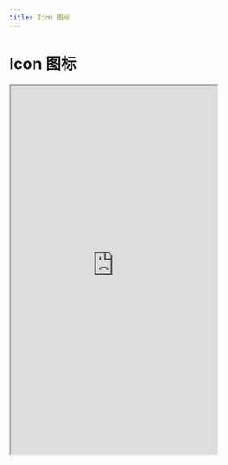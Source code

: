 ```yaml
---
title: Icon 图标
---
```


# Icon 图标

<iframe src="https://cfg-design.github.io/cfgd-uniapp3/#/pages/icon/index" style="width: 375px; height: 667px" />

:::tip 提示
- 图标来源 [REMIX ICON V2.5](https://www.iconfont.cn/collections/detail?cid=25353)
- 默认没有一个图标，需要手动添加
:::

### 添加默认图标
```vue-html
// src/App.vue
<style lang="scss">
/* 非 nvue 引入 */
/* #ifndef APP-NVUE */
@import url('@/uni_modules/cfg-design/components/c-icon/iconfont.css');
/* #endif */
</style>
```

```ts
// src/main.ts
import { icons, setIcons } from '@/uni_modules/cfg-design'

// setIcons(family, icons)
setIcons('c-icon', icons)
```

* [nvue 加载自定义字体](https://uniapp.dcloud.net.cn/tutorial/nvue-api.html#addrule)。
默认图标字体文件：/src/uni_modules/cfg-design/components/c-icon/iconfont.woff2

### 使用 iconfont.cn 编辑图标。

1 、 打开 [REMIX ICON V2.5](https://www.iconfont.cn/collections/detail?cid=25353)

2 、 参考 [uniapp 编辑图标教程](https://uniapp.dcloud.net.cn/component/uniui/uni-icons.html#%E8%8E%B7%E5%8F%96%E5%9B%BE%E6%A0%87)

3 、 下载来的 iconfont.css 文件内容只要 @font-face 部分， 参考 /src/uni_modules/cfg-design/components/c-icon/iconfont.css 文件，并引入编辑的图标文件到 App.vue ，参考[添加默认图标](#添加默认图标)
```css
@font-face {
  font-family: "c-icon";
  src: url('[base64]')
}
```

4 、 设置图标名
```ts
// src/main.ts
import { setIcons, addIcons } from '@/uni_modules/cfg-design'

// 设置图标，会删除之前的图标
setIcons('my-icon', {
  home: '\ue839',
  ...
})

// 添加图标，不会删除之前的图标
addIcons('my-icon', {
  home: '\ue839',
  ...
})
```

### 基本使用

```vue-html
<c-icon name="add-line" />

<c-icon family="my-icon" name="home" />
```

### 颜色
* [颜色的使用](/guide/colors.html)

```vue-html
<c-icon color="primary" name="add-line" />
<c-icon color="error" name="add-line" />
<c-icon color="success" name="add-line" />
<c-icon color="warning" name="add-line" />
<c-icon color="info" name="add-line" />
<c-icon color="#7546c9" name="add-line" />
```

### 大小
* [大小的使用](/guide/font-sizes.html)

```vue-html
<c-icon size="s" name="add-line" />
<c-icon size="m" name="add-line" />
<c-icon size="l" name="add-line" />
<c-icon size="100" name="add-line" />
```

### API

### Icon Props {#props}

| 名称             | 类型                     | 默认值             | 版本           | 说明           |
|:----------------|:------------------------|:------------------|:--------------|:--------------|
| c               | string                  | default           |               | 配置名。[使用说明](/guide/props.html#config)    |
| props           | IconProps               | undefined         |               | 全部 props 。 [使用说明](/guide/props.html) |
| text-props      | TextProps               | undefined         |               | CIcon 组件是引用 CText 实现的。[TextProps](/components/text.html#props) |
| family          | string                  | c-icon            |               | 字体名称   |
| name            | string                  | undefined         |               | 图标名称   |
| size            | string \| number        | undefined         |               | 图标大小。 [使用说明](/guide/font-sizes.html)   |
| color           | string                  | undefined         |               | 图标颜色。 [使用说明](/guide/colors.html)   |
